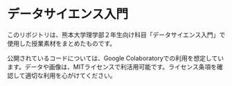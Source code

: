 # データサイエンス入門

このリポジトリは、熊本大学理学部２年生向け科目「データサイエンス入門」で使用した授業素材をまとめたものです。

公開されているコードについては、Google Colaboratoryでの利用を想定しています。データや画像は、MITライセンスで利活用可能です。ライセンス条項を確認して適切な利用を心がけてください。
